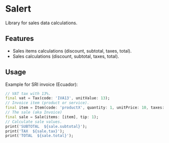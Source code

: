 <!--
[writing package pages](https://dart.dev/guides/libraries/writing-package-pages).
[creating packages](https://dart.dev/guides/libraries/create-library-packages)
-->

# Salert

Library for sales data calculations.

## Features

- Sales items calculations (discount, subtotal, taxes, total).
- Sales calculations (discount, subtotal, taxes, total).

## Usage

Example for SRI invoice (Ecuador):
```dart
// VAT tax with 13%.
final vat = Tax(code: 'IVA13', unitValue: 13);
// Invoice item (product or service).
final item = Item(code: 'productX', quantity: 1, unitPrice: 10, taxes: [vat]);
// The sale (aka Invoice)
final sale = Sale(items: [item], tip: 1);
// Calculate sale values.
print('SUBTOTAL  ${sale.subtotal}');
print('TAX  ${sale.tax}');
print('TOTAL  ${sale.total}');
```
